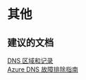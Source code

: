 <properties
    pageTitle="other"
    description="其他"
    service="microsoft.network"
    resource="dns"
    authors="radwiv"
    selfHelpType="generic"
    supportTopicIds="32560535"
    resourceTags=""
    productPesIds="15804"
    cloudEnvironments="public"
/>


# <a name="other"></a>其他

## <a name="recommended-documents"></a>**建议的文档**
[DNS 区域和记录](https://docs.microsoft.com/azure/dns/dns-zones-records)<br>
[Azure DNS 故障排除指南](https://docs.microsoft.com/azure/dns/dns-troubleshoot)<br>



<!--HONumber=Feb17_HO1-->


